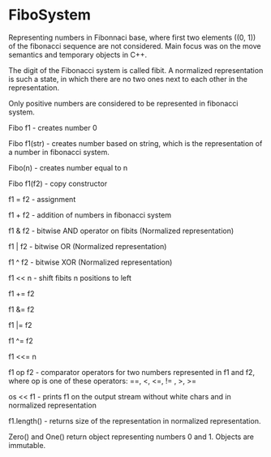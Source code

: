 # FiboSystem
Representing numbers in Fibonnaci base, where first two elements ((0, 1)) of the fibonacci sequence are not considered.
Main focus was on the move semantics and temporary objects in C++.

The digit of the Fibonacci system is called fibit. A normalized representation is such a state, in which there are no two ones next to each other in the representation.

Only positive numbers are considered to be represented in fibonacci system.

Fibo f1      - creates number 0

Fibo f1(str) - creates number based on string, which is the representation of a number in fibonacci system.

Fibo(n)      - creates number equal to n

Fibo f1(f2)  - copy constructor

f1 = f2 - assignment

f1 + f2 - addition of numbers in fibonacci system

f1 & f2 - bitwise AND operator on fibits (Normalized representation)

f1 | f2 - bitwise OR (Normalized representation)

f1 ^ f2 - bitwise XOR (Normalized representation)

f1 << n  - shift fibits n positions to left 

f1 += f2

f1 &= f2

f1 |= f2

f1 ^= f2

f1 <<= n

f1 op f2 - comparator operators for two numbers represented in f1 and f2,
           where op is one of these operators: ==, <, <=, != , >, >=

os << f1 - prints f1 on the output stream without white chars and in normalized representation

f1.length() - returns size of the representation in normalized representation.

Zero() and One() return object representing numbers 0 and 1. Objects are immutable.
